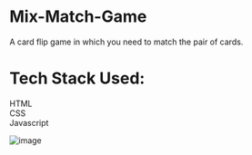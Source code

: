 # Mix-Match-Game 

A card flip game in which you need to match the pair of cards. 

# Tech Stack Used:  
HTML  
CSS  
Javascript  

![image](https://user-images.githubusercontent.com/54748438/129476253-377dcd04-954d-4dc3-ab42-04fc3f41f0fa.png)

